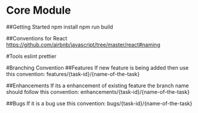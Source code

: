 # Core Module
##Getting Started
npm install
npm run build

##Conventions for React
https://github.com/airbnb/javascript/tree/master/react#naming

#Tools
eslint
prettier

#Branching Convention
##Features
If new feature is being added then use this convention:
features/{task-id}/{name-of-the-task}

##Enhancements
If its a enhancement of existing feature the branch name should follow this convention:
enhancements/{task-id}/{name-of-the-task}

##Bugs
If it is a bug use this convention:
bugs/{task-id}/{name-of-the-task}

